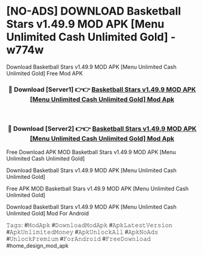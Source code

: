 # [NO-ADS] DOWNLOAD Basketball Stars v1.49.9 MOD APK [Menu Unlimited Cash Unlimited Gold] - w774w
Download Basketball Stars v1.49.9 MOD APK [Menu Unlimited Cash Unlimited Gold] Free Mod APK

<div align="center">
<h3>🔴 Download [Server1] 👉👉 <a href="https://apk-comot.site?title=Basketball_Stars_v1.49.9_MOD_APK_[Menu_Unlimited_Cash_Unlimited_Gold]">Basketball Stars v1.49.9 MOD APK [Menu Unlimited Cash Unlimited Gold] Mod Apk</a></h3><br>

<h3>🔴 Download [Server2] 👉👉 <a href="https://apk-comot.site?title=Basketball_Stars_v1.49.9_MOD_APK_[Menu_Unlimited_Cash_Unlimited_Gold]">Basketball Stars v1.49.9 MOD APK [Menu Unlimited Cash Unlimited Gold] Mod Apk</a></h3>
</div>


Free Download APK MOD Basketball Stars v1.49.9 MOD APK [Menu Unlimited Cash Unlimited Gold]

Download Basketball Stars v1.49.9 MOD APK [Menu Unlimited Cash Unlimited Gold] 

Free APK MOD Basketball Stars v1.49.9 MOD APK [Menu Unlimited Cash Unlimited Gold] 

Download Basketball Stars v1.49.9 MOD APK [Menu Unlimited Cash Unlimited Gold] Mod For Android

𝚃𝚊𝚐𝚜: #𝙼𝚘𝚍𝙰𝚙𝚔 #𝙳𝚘𝚠𝚗𝚕𝚘𝚊𝚍𝙼𝚘𝚍𝙰𝚙𝚔 #𝙰𝚙𝚔𝙻𝚊𝚝𝚎𝚜𝚝𝚅𝚎𝚛𝚜𝚒𝚘𝚗 #𝙰𝚙𝚔𝚄𝚗𝚕𝚒𝚖𝚒𝚝𝚎𝚍𝙼𝚘𝚗𝚎𝚢 #𝙰𝚙𝚔𝚄𝚗𝚕𝚘𝚌𝚔𝙰𝚕𝚕 #𝙰𝚙𝚔𝙽𝚘𝙰𝚍𝚜 #𝚄𝚗𝚕𝚘𝚌𝚔𝙿𝚛𝚎𝚖𝚒𝚞𝚖 #𝙵𝚘𝚛𝙰𝚗𝚍𝚛𝚘𝚒𝚍 #𝙵𝚛𝚎𝚎𝙳𝚘𝚠𝚗𝚕𝚘𝚊𝚍 #home_design_mod_apk